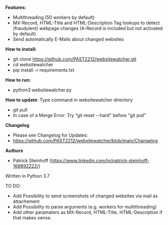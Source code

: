 **Features:**
- Multithreading (50 workers by default)
- MX-Record, HTML-Title and HTML-Description Tag lookups to detect (fraudulent) webpage changes (A-Record is included but not activated by default)
- Send automatically E-Mails about changed websites

**How to install:**
- git clone https://github.com/PAST2212/websitewatcher.git
- cd websitewatcher
- pip install -r requirements.txt

**How to run:**
- python3 websitewatcher.py

**How to update**: Type command in websitewatcher directory
- git pull
- In case of a Merge Error: Try "git reset --hard" before "git pull"

**Changelog**
- Please see Changelog for Updates:
- https://github.com/PAST2212/websitewatcher/blob/main/Changelog

**Authors**
- Patrick Steinhoff (https://www.linkedin.com/in/patrick-steinhoff-168892222/)

Written in Python 3.7

TO DO:
- Add Possibility to send screenshots of changed websites via mail as attachement 
- Add Possibility to parse arguments (e.g. workers for multithreading)
- Add other paramaters as MX-Record, HTML-Title, HTML-Description if that makes sense.
